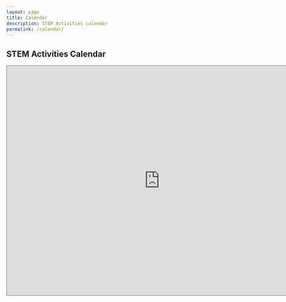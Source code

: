 ```yaml
---
layout: page
title: Calendar
description: STEM Activities calendar
permalink: /calendar/
---
```


## STEM Activities Calendar

<!--
<iframe src="https://calendar.google.com/calendar/embed?src=marlboroughschool.org_4i3a3h5fje017m4ibo6i0j9io8%40group.calendar.google.com&ctz=America%2FLos_Angeles" style="border: 0" width="800" height="600" frameborder="0" scrolling="no"></iframe>
-->


<iframe src="https://calendar.google.com/calendar/b/0/embed?height=600&amp;wkst=2&amp;bgcolor=%23B39DDB&amp;ctz=America%2FLos_Angeles&amp;src=bWFybGJvcm91Z2hzY2hvb2wub3JnXzRpM2EzaDVmamUwMTdtNGlibzZpMGo5aW84QGdyb3VwLmNhbGVuZGFyLmdvb2dsZS5jb20&amp;color=%239E69AF&amp;mode=WEEK&amp;showNav=1&amp;showPrint=0&amp;showTabs=1&amp;showCalendars=1&amp;showTitle=0" style="border:solid 1px #777" width="800" height="600" frameborder="0" scrolling="no"></iframe>

